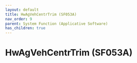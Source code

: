 ```yaml
---
layout: default
title: HwAgVehCentrTrim (SF053A)
nav_order: 9
parent: System Function (Applicative Software)
has_children: true
---
```

# HwAgVehCentrTrim (SF053A)
